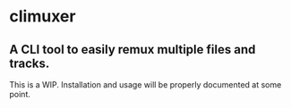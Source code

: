 # climuxer
## A CLI tool to easily remux multiple files and tracks.

This is a WIP. Installation and usage will be properly documented at some point.
